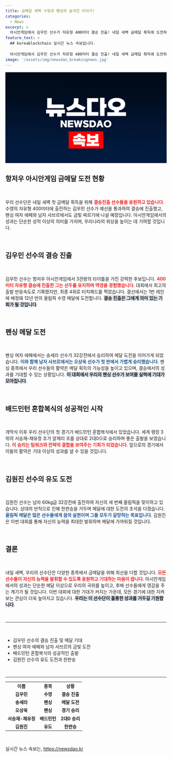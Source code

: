 ```yaml
---
title: 금메달 새벽 수영과 펜싱의 숨겨진 이야기!
categories:
  - News
excerpt: >
  아시안게임에서 김우민 선수가 자유형 400미터 결승 진출! 내일 새벽 금메달 획득에 도전하며, 펜싱과 배드민턴 등 다양한 종목에서도 메달 희망이 가득합니다. 선수들의 열정이 뜨겁게 타오르는 순간을 놓치지 마세요!
feature_text: >
  ## koreablockchain 실시간 뉴스 속보입니다.

  아시안게임에서 김우민 선수가 자유형 400미터 결승 진출! 내일 새벽 금메달 획득에 도전하며, 펜싱과 배드민턴 등 다양한 종목에서도 메달 희망이 가득합니다. 선수들의 열정이 뜨겁게 타오르는 순간을 놓치지 마세요!
image: '/assets/img/newsdao_breakingnews.jpg'
---
```


<p><img src="/assets/img/newsdao_breakingnews.jpg" alt="koreablockchain 속보" /></p>

<h2 data-ke-size="size26">항저우 아시안게임 금메달 도전 현황</h2>

<p data-ke-size="size16">&nbsp;</p>

<p>우리 선수단은 내일 새벽 첫 금메달 획득을 위해 <b><span style="color: #ee2323;">결승진출 선수들을 응원하고 있습니다</span></b>. 수영의 자유형 400미터에 출전하는 김우민 선수가 예선을 통과하여 결승에 진출했고, 펜싱 여자 에페와 남자 사브르에서도 금빛 찌르기에 나설 예정입니다. 아시안게임에서의 성과는 단순한 성적 이상의 의미를 가지며, 우리나라의 위상을 높이는 데 기여할 것입니다.</p>

<p data-ke-size="size16">&nbsp;</p>

<h2 data-ke-size="size26">김우민 선수의 결승 진출</h2>

<p data-ke-size="size16">&nbsp;</p>

<p>김우민 선수는 항저우 아시안게임에서 3관왕의 타이틀을 가진 강력한 후보입니다. <b><span style="color: #ee2323;">400미터 자유형 결승에 진출한 그는 선두를 유지하며 역영을 경험했습니다</span></b>. 대회에서 최고의 출발 반응속도로 기록했지만, 최종 4위로 터치패드를 찍었습니다. 결선에서는 1번 레인에 배정돼 12년 만의 올림픽 수영 메달에 도전합니다. <b><span style="background-color: #21538527;">결승 진출은 그에게 의미 있는 기회가 될 것입니다</span></b>.</p>

<p data-ke-size="size16">&nbsp;</p>

<h2 data-ke-size="size26">펜싱 메달 도전</h2>

<p data-ke-size="size16">&nbsp;</p>

<p>펜싱 여자 에페에서는 송세라 선수가 32강전에서 승리하여 메달 도전을 이어가게 되었습니다. <b><span style="color: #1a5490;">이와 함께 남자 사브르에서는 오상욱 선수가 첫 판에서 가볍게 승리했습니다</span></b>. 펜싱 종목에서 우리 선수들의 활약은 메달 획득의 가능성을 높이고 있으며, 결승에서의 성과를 기대할 수 있는 상황입니다. <b><span style="background-color: #21538527;">이 대회에서 우리의 펜싱 선수가 보여줄 실력에 기대가 모아집니다</span></b>.</p>

<p data-ke-size="size16">&nbsp;</p>

<h2 data-ke-size="size26">배드민턴 혼합복식의 성공적인 시작</h2>

<p data-ke-size="size16">&nbsp;</p>

<p>개막식 이후 우리 선수단의 첫 경기가 배드민턴 혼합복식에서 있었습니다. 세계 랭킹 3위의 서승재-채유정 조가 알제리 조를 상대로 2대0으로 승리하며 좋은 출발을 보였습니다. <b><span style="color: #ee2323;">이 승리는 팀워크와 전략의 결합을 보여주는 기회가 되었습니다</span></b>. 앞으로의 경기에서 이들의 활약은 기대 이상의 성과를 낼 수 있을 것입니다. </p>

<p data-ke-size="size16">&nbsp;</p>

<h2 data-ke-size="size26">김원진 선수의 유도 도전</h2>

<p data-ke-size="size16">&nbsp;</p>

<p>김원진 선수는 남자 60kg급 32강전에 출전하여 자신의 세 번째 올림픽을 맞이하고 있습니다. 상대의 반칙으로 인해 한판승을 거두며 메달에 대한 도전의 초석을 다졌습니다. <b><span style="color: #1a5490;">올림픽 메달은 많은 선수들에게 꿈의 실현이며 그들 모두가 갈망하는 목표입니다</span></b>. 김원진은 이번 대회를 통해 자신의 능력을 최대한 발휘하며 메달에 가까워질 것입니다.</p>

<p data-ke-size="size16">&nbsp;</p>

<h2 data-ke-size="size26">결론</h2>

<p data-ke-size="size16">&nbsp;</p>

<p>내일 새벽, 우리의 선수단은 다양한 종목에서 금메달을 위해 최선을 다할 것입니다. <b><span style="color: #ee2323;">모든 선수들이 자신의 능력을 발휘할 수 있도록 응원하고 기대하는 마음이 큽니다</span></b>. 아시안게임에서의 성과는 단순한 메달 이상으로 우리의 국위를 높이고, 후배 선수들에게 영감을 주는 계기가 될 것입니다. 이번 대회에 대한 기대가 커지는 가운데, 모든 경기에 대한 지켜보는 관심이 더욱 높아지고 있습니다. <b><span style="background-color: #21538527;">우리는 이 선수단이 훌륭한 성과를 거두길 기원합니다</span></b>.</p>

<p data-ke-size="size16">&nbsp;</p>

<hr>

<p data-ke-size="size16">&nbsp;</p>

<ul>
    <li>김우민 선수의 결승 진출 및 메달 기대</li>
    <li>펜싱 여자 에페와 남자 사브르의 금빛 도전</li>
    <li>배드민턴 혼합복식의 성공적인 출발</li>
    <li>김원진 선수의 유도 도전과 한판승</li>
</ul>

<p data-ke-size="size16">&nbsp;</p>

<hr>

<table>
    <tr>
        <td style="text-align: center; height: 17px;"><b>이름</b></td>
        <td style="text-align: center; height: 17px;"><b>종목</b></td>
        <td style="text-align: center; height: 17px;"><b>상황</b></td>
    </tr>
    <tr>
        <td style="text-align: center; height: 17px;"><b>김우민</b></td>
        <td style="text-align: center; height: 17px;"><b>수영</b></td>
        <td style="text-align: center; height: 17px;"><b>결승 진출</b></td>
    </tr>
    <tr>
        <td style="text-align: center; height: 17px;"><b>송세라</b></td>
        <td style="text-align: center; height: 17px;"><b>펜싱</b></td>
        <td style="text-align: center; height: 17px;"><b>메달 도전</b></td>
    </tr>
    <tr>
        <td style="text-align: center; height: 17px;"><b>오상욱</b></td>
        <td style="text-align: center; height: 17px;"><b>펜싱</b></td>
        <td style="text-align: center; height: 17px;"><b>경기 승리</b></td>
    </tr>
    <tr>
        <td style="text-align: center; height: 17px;"><b>서승재-채유정</b></td>
        <td style="text-align: center; height: 17px;"><b>배드민턴</b></td>
        <td style="text-align: center; height: 17px;"><b>2대0 승리</b></td>
    </tr>
    <tr>
        <td style="text-align: center; height: 17px;"><b>김원진</b></td>
        <td style="text-align: center; height: 17px;"><b>유도</b></td>
        <td style="text-align: center; height: 17px;"><b>한판승</b></td>
    </tr>
</table>

<p data-ke-size="size16">&nbsp;</p>
실시간 뉴스 속보는, <a href="https://newsdao.kr" rel="dofollow">https://newsdao.kr</a>


